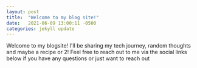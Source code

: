 ```yaml
---
layout: post
title:  "Welcome to my blog site!"
date:   2021-06-09 13:00:11 -0500
categories: jekyll update
---
```

Welcome to my blogsite! I'll be sharing my tech journey, random thoughts and maybe a recipe or 2! Feel free to reach out to me via the social links below if you have any questions or just want to reach out